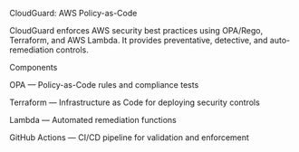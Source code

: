 
CloudGuard: AWS Policy-as-Code

CloudGuard enforces AWS security best practices using OPA/Rego, Terraform, and AWS Lambda.
It provides preventative, detective, and auto-remediation controls.

Components

OPA — Policy-as-Code rules and compliance tests

Terraform — Infrastructure as Code for deploying security controls

Lambda — Automated remediation functions

GitHub Actions — CI/CD pipeline for validation and enforcement